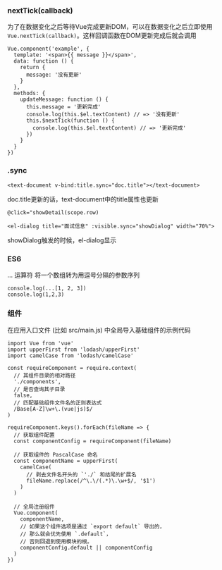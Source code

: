 ### nextTick(callback)
为了在数据变化之后等待Vue完成更新DOM，可以在数据变化之后立即使用`Vue.nextTick(callback)`。这样回调函数在DOM更新完成后就会调用
~~~
Vue.component('example', {
  template: '<span>{{ message }}</span>',
  data: function () {
    return {
      message: '没有更新'
    }
  },
  methods: {
    updateMessage: function () {
      this.message = '更新完成'
      console.log(this.$el.textContent) // => '没有更新'
      this.$nextTick(function () {
        console.log(this.$el.textContent) // => '更新完成'
      })
    }
  }
})
~~~

### .sync
~~~
<text-document v-bind:title.sync="doc.title"></text-document>
~~~
doc.title更新的话，text-document中的title属性也更新

~~~
@click="showDetail(scope.row)

<el-dialog title="面试信息" :visible.sync="showDialog" width="70%">
~~~
showDialog触发的时候，el-dialog显示

### ES6
... 运算符  将一个数组转为用逗号分隔的参数序列
~~~
console.log(...[1, 2, 3])
console.log(1,2,3)
~~~

### 组件
在应用入口文件 (比如 src/main.js) 中全局导入基础组件的示例代码
~~~
import Vue from 'vue'
import upperFirst from 'lodash/upperFirst'
import camelCase from 'lodash/camelCase'

const requireComponent = require.context(
  // 其组件目录的相对路径
  './components',
  // 是否查询其子目录
  false,
  // 匹配基础组件文件名的正则表达式
  /Base[A-Z]\w+\.(vue|js)$/
)

requireComponent.keys().forEach(fileName => {
  // 获取组件配置
  const componentConfig = requireComponent(fileName)

  // 获取组件的 PascalCase 命名
  const componentName = upperFirst(
    camelCase(
      // 剥去文件名开头的 `'./` 和结尾的扩展名
      fileName.replace(/^\.\/(.*)\.\w+$/, '$1')
    )
  )

  // 全局注册组件
  Vue.component(
    componentName,
    // 如果这个组件选项是通过 `export default` 导出的，
    // 那么就会优先使用 `.default`，
    // 否则回退到使用模块的根。
    componentConfig.default || componentConfig
  )
})
~~~
